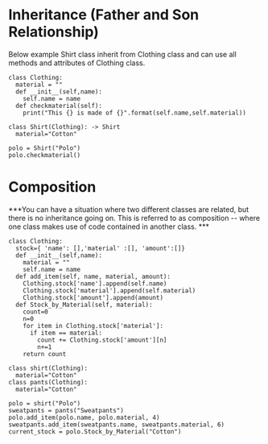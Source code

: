 # Inheritance (Father and Son Relationship)

Below example Shirt class inherit from Clothing class and can use all methods and attributes of Clothing class.

    class Clothing:
      material = ""
      def __init__(self,name):
        self.name = name
      def checkmaterial(self):
        print("This {} is made of {}".format(self.name,self.material))

    class Shirt(Clothing): -> Shirt 
      material="Cotton"

    polo = Shirt("Polo")
    polo.checkmaterial()

# Composition

***You can have a situation where two different classes are related, but there is no inheritance going on. This is referred to as composition -- where one class makes use of code contained in another class. ***

    class Clothing:
      stock={ 'name': [],'material' :[], 'amount':[]}
      def __init__(self,name):
        material = ""
        self.name = name
      def add_item(self, name, material, amount):
        Clothing.stock['name'].append(self.name)
        Clothing.stock['material'].append(self.material)
        Clothing.stock['amount'].append(amount)
      def Stock_by_Material(self, material):
        count=0
        n=0
        for item in Clothing.stock['material']:
          if item == material:
            count += Clothing.stock['amount'][n]
            n+=1
        return count

    class shirt(Clothing):
      material="Cotton"
    class pants(Clothing):
      material="Cotton"

    polo = shirt("Polo")
    sweatpants = pants("Sweatpants")
    polo.add_item(polo.name, polo.material, 4)
    sweatpants.add_item(sweatpants.name, sweatpants.material, 6)
    current_stock = polo.Stock_by_Material("Cotton")
